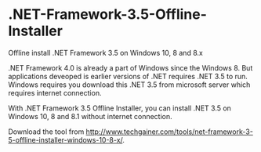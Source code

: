 .NET-Framework-3.5-Offline-Installer
====================================

Offline install .NET Framework 3.5 on Windows 10, 8 and 8.x

.NET Framework 4.0 is already a part of Windows since the Windows 8. But applications deveoped is earlier versions of .NET requires .NET 3.5 to run. Windows requires you download this .NET 3.5 from microsoft server which requires internet connection.

With .NET Framework 3.5 Offline Installer, you can install .NET 3.5 on Windows 10, 8 and 8.1 without internet connection.

Download the tool from http://www.techgainer.com/tools/net-framework-3-5-offline-installer-windows-10-8-x/.

